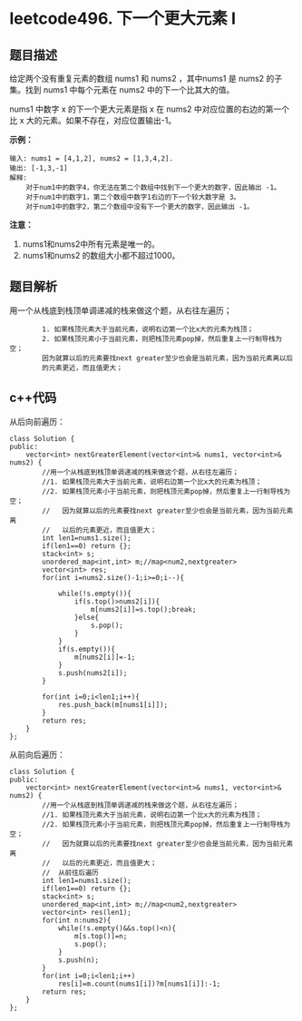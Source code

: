 # leetcode496. 下一个更大元素 I



## 题目描述

给定两个没有重复元素的数组 nums1 和 nums2 ，其中nums1 是 nums2 的子集。找到 nums1 中每个元素在 nums2 中的下一个比其大的值。

nums1 中数字 x 的下一个更大元素是指 x 在 nums2 中对应位置的右边的第一个比 x 大的元素。如果不存在，对应位置输出-1。

**示例：**

```
输入: nums1 = [4,1,2], nums2 = [1,3,4,2].
输出: [-1,3,-1]
解释:
    对于num1中的数字4，你无法在第二个数组中找到下一个更大的数字，因此输出 -1。
    对于num1中的数字1，第二个数组中数字1右边的下一个较大数字是 3。
    对于num1中的数字2，第二个数组中没有下一个更大的数字，因此输出 -1。
```

**注意：**

1. nums1和nums2中所有元素是唯一的。
2. nums1和nums2 的数组大小都不超过1000。

## 题目解析

用一个从栈底到栈顶单调递减的栈来做这个题，从右往左遍历；
```
        1. 如果栈顶元素大于当前元素，说明右边第一个比x大的元素为栈顶；
        2. 如果栈顶元素小于当前元素，则把栈顶元素pop掉，然后重复上一行制导栈为空；
        因为就算以后的元素要找next greater至少也会是当前元素，因为当前元素离以后
        的元素更近，而且值更大；
```



## c++代码

从后向前遍历：

```cplusplus
class Solution {
public:
    vector<int> nextGreaterElement(vector<int>& nums1, vector<int>& nums2) {
        //用一个从栈底到栈顶单调递减的栈来做这个题，从右往左遍历；
        //1. 如果栈顶元素大于当前元素，说明右边第一个比x大的元素为栈顶；
        //2. 如果栈顶元素小于当前元素，则把栈顶元素pop掉，然后重复上一行制导栈为空；
        //   因为就算以后的元素要找next greater至少也会是当前元素，因为当前元素离
        //   以后的元素更近，而且值更大；
        int len1=nums1.size();
        if(len1==0) return {};
        stack<int> s;
        unordered_map<int,int> m;//map<num2,nextgreater>
        vector<int> res;
        for(int i=nums2.size()-1;i>=0;i--){
            
            while(!s.empty()){
                if(s.top()>nums2[i]){
                    m[nums2[i]]=s.top();break;
                }else{
                    s.pop();
                }
            }
            if(s.empty()){
                m[nums2[i]]=-1;
            }
            s.push(nums2[i]);  
        }
        
        for(int i=0;i<len1;i++){
            res.push_back(m[nums1[i]]);
        }
        return res;
    }
};
```

从前向后遍历：

```
class Solution {
public:
    vector<int> nextGreaterElement(vector<int>& nums1, vector<int>& nums2) {
        //用一个从栈底到栈顶单调递减的栈来做这个题，从右往左遍历；
        //1. 如果栈顶元素大于当前元素，说明右边第一个比x大的元素为栈顶；
        //2. 如果栈顶元素小于当前元素，则把栈顶元素pop掉，然后重复上一行制导栈为空；
        //   因为就算以后的元素要找next greater至少也会是当前元素，因为当前元素离
        //   以后的元素更近，而且值更大；
        //  从前往后遍历
        int len1=nums1.size();
        if(len1==0) return {};
        stack<int> s;
        unordered_map<int,int> m;//map<num2,nextgreater>
        vector<int> res(len1);
        for(int n:nums2){
            while(!s.empty()&&s.top()<n){
                m[s.top()]=n;
                s.pop();
            }
            s.push(n);
        }
        for(int i=0;i<len1;i++)
            res[i]=m.count(nums1[i])?m[nums1[i]]:-1;
        return res;
    }
};
```